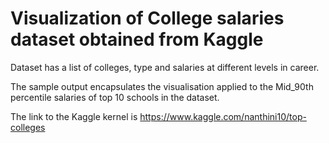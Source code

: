 # Visualization of College salaries dataset obtained from Kaggle

Dataset has a list of colleges, type and salaries at different levels in career.

The sample output encapsulates the visualisation applied to the Mid_90th percentile salaries of top 10 schools in the dataset.

The link to the Kaggle kernel is https://www.kaggle.com/nanthini10/top-colleges

